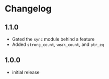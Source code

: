 # Changelog

## 1.1.0

 - Gated the `sync` module behind a feature
 - Added `strong_count`, `weak_count`, and `ptr_eq`

## 1.0.0

 - initial release